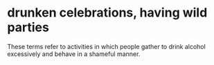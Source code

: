 # drunken celebrations, having wild parties

These terms refer to activities in which people gather to drink alcohol excessively and behave in a shameful manner.

